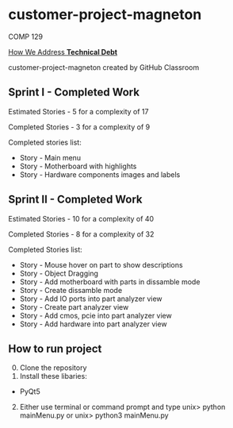 # customer-project-magneton
COMP 129

[How We Address **Technical Debt**](TechDebt.md)

customer-project-magneton created by GitHub Classroom

## Sprint I - Completed Work
Estimated Stories - 5 for a complexity of 17

Completed Stories - 3 for a complexity of 9

Completed stories list:
* Story - Main menu
* Story - Motherboard with highlights
* Story - Hardware components images and labels

## Sprint II - Completed Work
Estimated Stories - 10 for a complexity of 40

Completed Stories - 8 for a complexity of 32

Completed Stories list:
* Story - Mouse hover on part to show descriptions
* Story - Object Dragging
* Story - Add motherboard with parts in dissamble mode
* Story - Create dissamble mode
* Story - Add IO ports into part analyzer view
* Story - Create part analyzer view
* Story - Add cmos, pcie into part analyzer view
* Story - Add hardware into part analyzer view

## How to run project
0) Clone the repository
1) Install these libaries:
  * PyQt5
2) Either use terminal or command prompt and type 
unix> python mainMenu.py
or 
unix> python3 mainMenu.py
